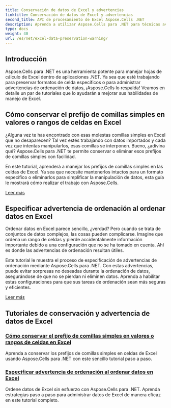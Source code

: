 ```yaml
---
title: Conservación de datos de Excel y advertencias
linktitle: Conservación de datos de Excel y advertencias
second_title: API de procesamiento de Excel Aspose.Cells .NET
description: Aprenda a utilizar Aspose.Cells para .NET para técnicas avanzadas de conservación de datos de Excel, como conservar prefijos de comillas simples en celdas y especificar advertencias de ordenamiento durante el ordenamiento.
type: docs
weight: 40
url: /es/net/excel-data-preservation-warning/
---
```

## Introducción

Aspose.Cells para .NET es una herramienta potente para manejar hojas de cálculo de Excel dentro de aplicaciones .NET. Ya sea que esté trabajando para preservar formatos de celda específicos o para administrar advertencias de ordenación de datos, ¡Aspose.Cells lo respalda! Veamos en detalle un par de tutoriales que lo ayudarán a mejorar sus habilidades de manejo de Excel.

## Cómo conservar el prefijo de comillas simples en valores o rangos de celdas en Excel

¿Alguna vez te has encontrado con esas molestas comillas simples en Excel que no desaparecen? Tal vez estés trabajando con datos importados y cada vez que intentas manipularlos, esas comillas se interponen. Bueno, ¿adivina qué? Aspose.Cells para .NET te permite conservar o eliminar esos prefijos de comillas simples con facilidad.

En este tutorial, aprenderá a manejar los prefijos de comillas simples en las celdas de Excel. Ya sea que necesite mantenerlos intactos para un formato específico o eliminarlos para simplificar la manipulación de datos, esta guía le mostrará cómo realizar el trabajo con Aspose.Cells.

[Leer más](./preserve-single-quote-prefix-of-cell-value-or-range-in-excel/)

## Especificar advertencia de ordenación al ordenar datos en Excel

Ordenar datos en Excel parece sencillo, ¿verdad? Pero cuando se trata de conjuntos de datos complejos, las cosas pueden complicarse. Imagine que ordena un rango de celdas y pierde accidentalmente información importante debido a una configuración que no se ha tomado en cuenta. Ahí es donde las advertencias de ordenación resultan útiles.

Este tutorial le muestra el proceso de especificación de advertencias de ordenación mediante Aspose.Cells para .NET. Con estas advertencias, puede evitar sorpresas no deseadas durante la ordenación de datos, asegurándose de que no se pierdan ni eliminen datos. Aprenda a habilitar estas configuraciones para que sus tareas de ordenación sean más seguras y eficientes.

[Leer más](./specify-sort-warning-while-sorting-data-in-excel/)

## Tutoriales de conservación y advertencia de datos de Excel
### [Cómo conservar el prefijo de comillas simples en valores o rangos de celdas en Excel](./preserve-single-quote-prefix-of-cell-value-or-range-in-excel/)
Aprenda a conservar los prefijos de comillas simples en celdas de Excel usando Aspose.Cells para .NET con este sencillo tutorial paso a paso.
### [Especificar advertencia de ordenación al ordenar datos en Excel](./specify-sort-warning-while-sorting-data-in-excel/)
Ordene datos de Excel sin esfuerzo con Aspose.Cells para .NET. Aprenda estrategias paso a paso para administrar datos de Excel de manera eficaz en este tutorial completo.